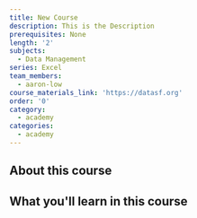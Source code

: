 ```yaml
---
title: New Course
description: This is the Description
prerequisites: None
length: '2'
subjects:
  - Data Management
series: Excel
team_members:
  - aaron-low
course_materials_link: 'https://datasf.org'
order: '0'
category:
  - academy
categories:
  - academy
---
```



## About this course

## What you'll learn in this course